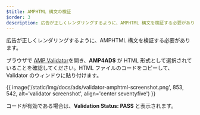 ```yaml
---
$title: AMPHTML 構文の検証
$order: 3
description: 広告が正しくレンダリングするように、AMPHTML 構文を検証する必要があります。ブラウザで AMP Validator を開き、AMP4ADS が HTML 形式として選択されていることを確認してください。
---
```


広告が正しくレンダリングするように、AMPHTML 構文を検証する必要があります。

ブラウザで [AMP Validator](https://validator.ampproject.org/#htmlFormat=AMP4ADS)を開き、**AMP4ADS** が HTML 形式として選択されていることを確認してください。HTML ファイルのコードをコピーして、Validator のウィンドウに貼り付けます。

{{ image('/static/img/docs/ads/validator-amphtml-screenshot.png', 853, 542, alt='validator screenshot', align='center seventyfive') }}

コードが有効である場合は、**Validation Status: <span class="success-text">PASS</span>** と表示されます。
